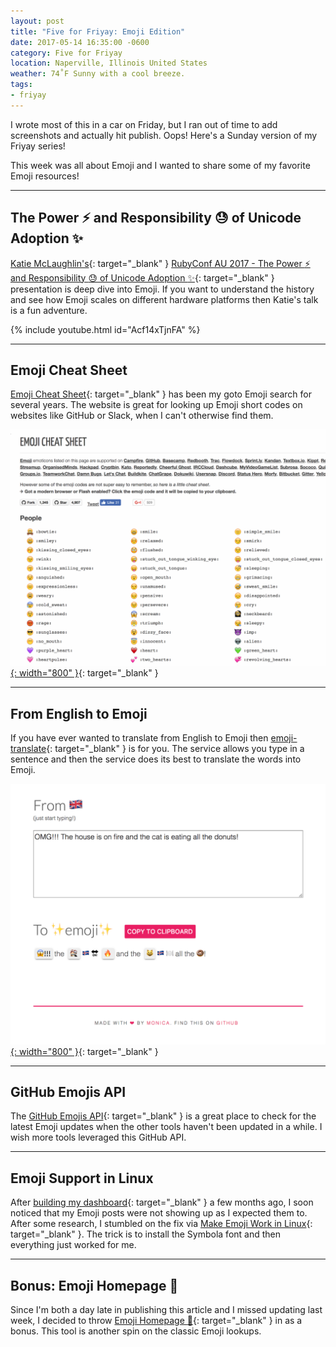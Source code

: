 ```yaml
---
layout: post
title: "Five for Friyay: Emoji Edition"
date: 2017-05-14 16:35:00 -0600
category: Five for Friyay
location: Naperville, Illinois United States
weather: 74˚F Sunny with a cool breeze.
tags:
- friyay
---
```


I wrote most of this in a car on Friday, but I ran out of time to add screenshots and actually hit publish. Oops! Here's a Sunday version of my Friyay series!

This week was all about Emoji and I wanted to share some of my favorite Emoji resources! 

----

## The Power :zap: and Responsibility :sweat: of Unicode Adoption :sparkles:

[Katie McLaughlin's](https://twitter.com/glasnt){: target="_blank" } [RubyConf AU 2017 - The Power :zap: and Responsibility :sweat: of Unicode Adoption :sparkles:](https://www.youtube.com/watch?v=Acf14xTjnFA){: target="_blank" } presentation is deep dive into Emoji. If you want to understand the history and see how Emoji scales on different hardware platforms then Katie's talk is a fun adventure.

{% include youtube.html id="Acf14xTjnFA" %}

----

## Emoji Cheat Sheet

[Emoji Cheat Sheet](https://www.webpagefx.com/tools/emoji-cheat-sheet/){: target="_blank" } has been my goto Emoji search for several years. The website is great for looking up Emoji short codes on websites like GitHub or Slack, when I can't otherwise find them.

[![](/assets/images/posts/friyay-emoji-edition/emojicheatsheet.png){: width="800" }](https://www.webpagefx.com/tools/emoji-cheat-sheet/){: target="_blank" }

----

## From English to Emoji

If you have ever wanted to translate from English to Emoji then [emoji-translate](https://meowni.ca/emoji-translate/){: target="_blank" } is for you. The service allows you type in a sentence and then the service does its best to translate the words into Emoji.

[![](/assets/images/posts/friyay-emoji-edition/meowni-ca-emoji-translate.png){: width="800" }](https://meowni.ca/emoji-translate/){: target="_blank" }

----

## GitHub Emojis API

The [GitHub Emojis API](https://developer.github.com/v3/emojis/){: target="_blank" } is a great place to check for the latest Emoji updates when the other tools haven't been updated in a while. I wish more tools leveraged this GitHub API.

----

## Emoji Support in Linux

After [building my dashboard](/2017/five-for-friday/){: target="_blank" } a few months ago, I soon noticed that my Emoji posts were not showing up as I expected them to. After some research, I stumbled on the fix via [Make Emoji Work in Linux](https://www.kirsle.net/blog/entry/make-emoji-work-in-linux){: target="_blank" }. The trick is to install the Symbola font and then everything just worked for me.

----

## Bonus: Emoji Homepage :eyes:

Since I'm both a day late in publishing this article and I missed updating last week, I decided to throw [Emoji Homepage :eyes:](http://emojihomepage.com/){: target="_blank" } in as a bonus. This tool is another spin on the classic Emoji lookups.
